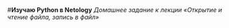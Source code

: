 #**Изучаю Python в Netology**
*Домашнее задание к лекции «Открытие и чтение файла, запись в файл»*


